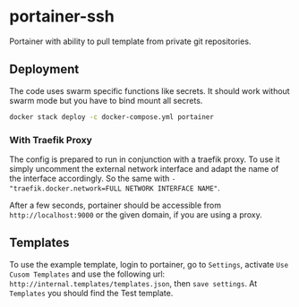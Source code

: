 # portainer-ssh
Portainer with ability to pull template from private git repositories.

## Deployment
The code uses swarm specific functions like secrets. It should work without swarm mode but you have to bind mount all secrets.

```bash
docker stack deploy -c docker-compose.yml portainer
```

### With Traefik Proxy
The config is prepared to run in conjunction with a traefik proxy. To use it simply uncomment the external network interface and adapt the name of the interface accordingly. So the same with `- "traefik.docker.network=FULL NETWORK INTERFACE NAME"`.

After a few seconds, portainer should be accessible from `http://localhost:9000` or the given domain, if you are using a proxy.

## Templates
To use the example template, login to portainer, go to `Settings`, activate `Use Cusom Templates` and use the following url: `http://internal.templates/templates.json`, then `save settings`. At `Templates` you should find the Test template.